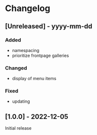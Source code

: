 # Changelog

## [Unreleased] - yyyy-mm-dd

### Added
- namespacing
- prioritize frontpage galleries

### Changed
- display of menu items

### Fixed
- updating


## [1.0.0] - 2022-12-05

Initial release